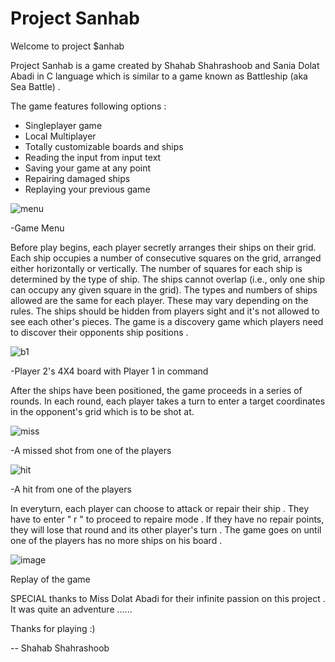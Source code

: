 # Project Sanhab
 
Welcome to project $anhab 

Project Sanhab is a game created by Shahab Shahrashoob and Sania Dolat Abadi in C language which is similar to a game known as Battleship (aka Sea Battle) .

The game features following options :
- Singleplayer game
- Local Multiplayer
- Totally customizable boards and ships
- Reading the input from input text
- Saving your game at any point
- Repairing damaged ships
- Replaying your previous game


![menu](https://user-images.githubusercontent.com/117520004/217514862-063494bc-1dc7-4201-bbf2-97757c95074d.png)

-Game Menu


Before play begins, each player secretly arranges their ships on their grid. Each ship occupies a number of consecutive squares on the grid, arranged either horizontally or vertically. The number of squares for each ship is determined by the type of ship. The ships cannot overlap (i.e., only one ship can occupy any given square in the grid). The types and numbers of ships allowed are the same for each player. These may vary depending on the rules. The ships should be hidden from players sight and it's not allowed to see each other's pieces. The game is a discovery game which players need to discover their opponents ship positions .


![b1](https://user-images.githubusercontent.com/117520004/217515042-4e2a8092-5dbb-4f99-94b4-d2f3752a34fb.png)

-Player 2's 4X4 board with Player 1 in command


After the ships have been positioned, the game proceeds in a series of rounds. In each round, each player takes a turn to enter a target coordinates in the opponent's grid which is to be shot at.


![miss](https://user-images.githubusercontent.com/117520004/217515579-2a8f84e1-d1c0-408f-8407-f39b4f7251fe.png)

-A missed shot from one of the players


![hit](https://user-images.githubusercontent.com/117520004/217515873-59166cc3-458b-4a8b-8775-8c2ad91678d5.png)

-A hit from one of the players 


In everyturn, each player can choose to attack or repair their ship . They have to enter " r " to proceed to repaire mode . If they have no repair points, they will lose that round and its other player's turn .
The game goes on until one of the players has no more ships on his board .

![image](https://user-images.githubusercontent.com/117520004/217516621-49a3ebe9-c90f-41a5-818a-81ea4df6ad8a.png)

Replay of the game





SPECIAL thanks to Miss Dolat Abadi for their infinite passion on this project .
It was quite an adventure ......

Thanks for playing :)

-- Shahab Shahrashoob 

